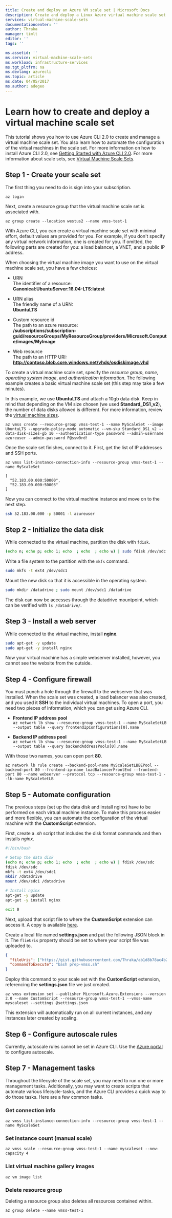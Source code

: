 ```yaml
---
title: Create and deploy an Azure VM scale set | Microsoft Docs
description: Create and deploy a Linux Azure virtual machine scale set with the Azure CLI.
services: virtual-machine-scale-sets
documentationcenter: ''
author: Thraka
manager: timlt
editor: ''
tags: ''

ms.assetid: ''
ms.service: virtual-machine-scale-sets
ms.workload: infrastructure-services
ms.tgt_pltfrm: na
ms.devlang: azurecli
ms.topic: article
ms.date: 04/05/2017
ms.author: adegeo
---
```


# Learn how to create and deploy a virtual machine scale set
This tutorial shows you how to use Azure CLI 2.0 to create and manage a virtual machine scale set. You also learn how to automate the configuration of the virtual machines in the scale set. For more information on how to install Azure CLI 2.0, see [Getting Started with Azure CLI 2.0](/cli/azure/get-started-with-azure-cli.md). For more information about scale sets, see [Virtual Machine Scale Sets](..\..\virtual-machine-scale-sets\virtual-machine-scale-sets-overview.md).

## Step 1 - Create your scale set

The first thing you need to do is sign into your subscription.

```azurecli
az login
```

Next, create a resource group that the virtual machine scale set is associated with.

```azurecli
az group create --location westus2 --name vmss-test-1
```

With Azure CLI, you can create a virtual machine scale set with minimal effort, default values are provided for you. For example, if you don't specify any virtual network information, one is created for you. If omitted, the following parts are created for you: a load balancer, a VNET, and a public IP address.

When choosing the virtual machine image you want to use on the virtual machine scale set, you have a few choices:

- URN  
The identifier of a resource:  
**Canonical:UbuntuServer:16.04-LTS:latest**

- URN alias  
The friendly name of a URN:  
**UbuntuLTS**

- Custom resource id  
The path to an azure resource:  
**/subscriptions/subscription-guid/resourceGroups/MyResourceGroup/providers/Microsoft.Compute/images/MyImage**

- Web resource  
The path to an HTTP URI:  
**http://contoso.blob.core.windows.net/vhds/osdiskimage.vhd**

To create a virtual machine scale set, specify the _resource group_, _name_, _operating system image_, and _authentication information_. The following example creates a basic virtual machine scale set (this step may take a few minutes).

In this example, we use **UbuntuLTS** and attach a 10gb data disk. Keep in mind that depending on the VM size chosen (we used **Standard_DS1_v2**), the number of data disks allowed is different. For more information, review the [virtual machine sizes](sizes.md).

```azurecli
az vmss create --resource-group vmss-test-1 --name MyScaleSet --image UbuntuLTS --upgrade-policy-mode automatic --vm-sku Standard_DS1_v2 --data-disk-sizes-gb 10 --authentication-type password --admin-username azureuser --admin-password P@ssw0rd!
```

Once the scale set finishes, connect to it. First, get the list of IP addresses and SSH ports.

```azurecli
az vmss list-instance-connection-info --resource-group vmss-test-1 --name MyScaleSet

[
  "52.183.00.000:50000",
  "52.183.00.000:50003"
]
```

Now you can connect to the virtual machine instance and move on to the next step.

```bash
ssh 52.183.00.000 -p 50001 -l azureuser
```

## Step 2 - Initialize the data disk

While connected to the virtual machine, partition the disk with `fdisk`.

```bash
(echo n; echo p; echo 1; echo  ; echo  ; echo w) | sudo fdisk /dev/sdc
```

Write a file system to the partition with the `mkfs` command.

```bash
sudo mkfs -t ext4 /dev/sdc1
```

Mount the new disk so that it is accessible in the operating system.

```bash
sudo mkdir /datadrive ; sudo mount /dev/sdc1 /datadrive
```

The disk can now be accesses through the datadrive mountpoint, which can be verified with `ls /datadrive/`.


## Step 3 - Install a web server

While connected to the virtual machine, install **nginx**.

```bash
sudo apt-get -y update
sudo apt-get -y install nginx
```

Now your virtual machine has a simple webserver installed, however, you cannot see the website from the outside.

## Step 4 - Configure firewall

You must punch a hole through the firewall to the webserver that was installed. When the scale set was created, a load balancer was also created, and you used it **SSH** to the individual virtual machines. To open a port, you need two pieces of information, which you can get using Azure CLI.

* **Frontend IP address pool**  
`az network lb show --resource-group vmss-test-1 --name MyScaleSetLB --output table --query frontendIpConfigurations[0].name`

* **Backend IP address pool**  
`az network lb show --resource-group vmss-test-1 --name MyScaleSetLB --output table --query backendAddressPools[0].name`

With those two names, you can open port **80**.

```azurecli
az network lb rule create --backend-pool-name MyScaleSetLBBEPool --backend-port 80 --frontend-ip-name loadBalancerFrontEnd --frontend-port 80 --name webserver --protocol tcp --resource-group vmss-test-1 --lb-name MyScaleSetLB
```


## Step 5 - Automate configuration

The previous steps (set up the data disk and install nginx) have to be performed on each virtual machine instance. To make this process easier and more flexible, you can automate the configuration of the virtual machine with the **CustomScript** extension.

First, create a *.sh* script that includes the disk format commands and then installs *nginx*.

```sh
#!/bin/bash

# Setup the data disk
(echo n; echo p; echo 1; echo  ; echo  ; echo w) | fdisk /dev/sdc
fdisk /dev/sdc
mkfs -t ext4 /dev/sdc1
mkdir /datadrive
mount /dev/sdc1 /datadrive

# Install nginx
apt-get -y update
apt-get -y install nginx

exit 0
```

Next, upload that script file to where the **CustomScript** extension can access it. A copy is available [here](https://gist.githubusercontent.com/Thraka/ab1d8b78ac4b23722f3d3c1c03ac5df4).

Create a local file named **settings.json** and put the following JSON block in it. The `flieUris` property should be set to where your script file was uploaded to.

```json
{
  "fileUris": ["https://gist.githubusercontent.com/Thraka/ab1d8b78ac4b23722f3d3c1c03ac5df4/raw/3ac6e385010ac675e23ce583ce27b1a752f1b482/prep-vmss.sh"],
  "commandToExecute": "bash prep-vmss.sh" 
}
```

Deploy this command to your scale set with the **CustomScript** extension, referencing the **settings.json** file we just created.

```azurecli
az vmss extension set --publisher Microsoft.Azure.Extensions --version 2.0 --name CustomScript --resource-group vmss-test-1 --vmss-name myscaleset --settings @settings.json
```

This extension will automatically run on all current instances, and any instances later created by scaling.

## Step 6 - Configure autoscale rules

Currently, autoscale rules cannot be set in Azure CLI. Use the [Azure portal](https://portal.azure.com) to configure autoscale.

## Step 7 - Management tasks

Throughout the lifecycle of the scale set, you may need to run one or more management tasks. Additionally, you may want to create scripts that automate various lifecycle-tasks, and the Azure CLI provides a quick way to do those tasks. Here are a few common tasks.

### Get connection info

```azurecli
az vmss list-instance-connection-info --resource-group vmss-test-1 --name MyScaleSet
```

### Set instance count (manual scale)

```azurecli
az vmss scale --resource-group vmss-test-1 --name myscaleset --new-capacity 4
```

### List virtual machine gallery images

```azurecli
az vm image list
```

### Delete resource group

Deleting a resource group also deletes all resources contained within.

```azurecli
az group delete --name vmss-test-1
```